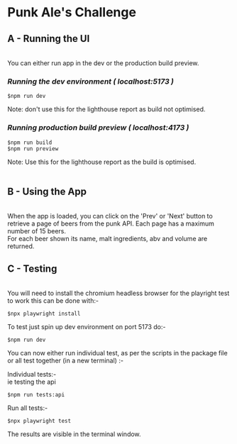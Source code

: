 # Punk Ale's Challenge

## A - Running the UI
&nbsp;  
You can either run app in the dev or the production build preview.  
### ***Running the dev environment ( localhost:5173 )***
```
$npm run dev
```
Note: don't use this for the lighthouse report as build not optimised.  

### ***Running production build preview ( localhost:4173 )***
```
$npm run build
$npm run preview
```
Note: Use this for the lighthouse report as the build is optimised.  
&nbsp;  

## B - Using the App
&nbsp;  
When the app is loaded, you can click on the 'Prev' or 'Next' button to retrieve a page of beers from the punk API. Each page has a maximum number of 15 beers.  
For each beer shown its name, malt ingredients, abv and volume are returned.
&nbsp; 

## C - Testing
&nbsp;  
You will need to install the chromium headless browser for the playright test to work this can be done with:-
```
$npx playwright install
```

To test just spin up dev environment on port 5173 do:-
```
$npm run dev
```

You can now either run individual test, as per the scripts in the package file or all test together (in a new terminal) :-


Individual tests:-  
ie testing the api  
```
$npm run tests:api
```

Run all tests:-
``` 
$npx playwright test
```

The results are visible in the terminal window.